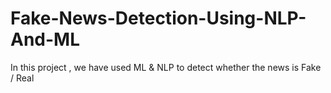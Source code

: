 # Fake-News-Detection-Using-NLP-And-ML
In this project , we have used ML &amp; NLP to detect whether the news is Fake / Real
